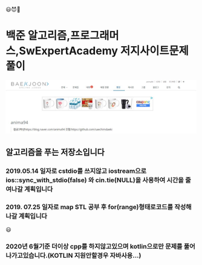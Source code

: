 &#128515;&#128520;&#127752;
# 백준 알고리즘,프로그래머스,SwExpertAcademy 저지사이트문제풀이

![markdown_jamjam](./boj.JPG)

## 알고리즘을 푸는 저장소입니다
### 2019.05.14 일자로 cstdio를 쓰지않고 iostream으로 ios::sync_with_stdio(false) 와 cin.tie(NULL)을 사용하여 시간을 줄여나갈 계획입니다 

### 2019. 07.25 일자로 map STL 공부 후 for(range)형태로코드를 작성해 나갈 계획입니다  
&#128515;
### 2020년 6월기준 더이상 cpp를 하지않고있으며  kotlin으로만 문제를 풀어나가고있습니다.(KOTLIN 지원안할경우 자바사용...)



